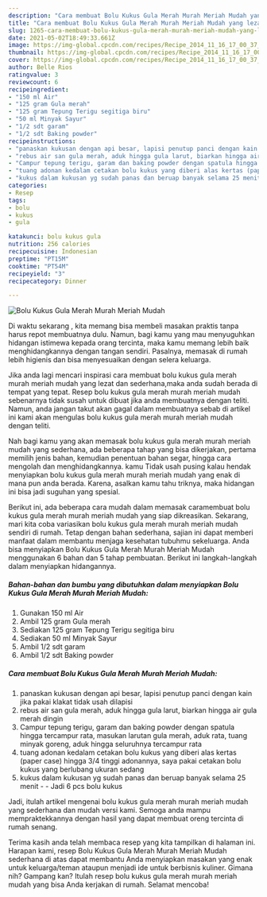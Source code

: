 ```yaml
---
description: "Cara membuat Bolu Kukus Gula Merah Murah Meriah Mudah yang lezat dan Mudah Dibuat"
title: "Cara membuat Bolu Kukus Gula Merah Murah Meriah Mudah yang lezat dan Mudah Dibuat"
slug: 1265-cara-membuat-bolu-kukus-gula-merah-murah-meriah-mudah-yang-lezat-dan-mudah-dibuat
date: 2021-05-02T18:49:33.661Z
image: https://img-global.cpcdn.com/recipes/Recipe_2014_11_16_17_00_37_722_48aa1f83175c315fcc61/680x482cq70/bolu-kukus-gula-merah-murah-meriah-mudah-foto-resep-utama.jpg
thumbnail: https://img-global.cpcdn.com/recipes/Recipe_2014_11_16_17_00_37_722_48aa1f83175c315fcc61/680x482cq70/bolu-kukus-gula-merah-murah-meriah-mudah-foto-resep-utama.jpg
cover: https://img-global.cpcdn.com/recipes/Recipe_2014_11_16_17_00_37_722_48aa1f83175c315fcc61/680x482cq70/bolu-kukus-gula-merah-murah-meriah-mudah-foto-resep-utama.jpg
author: Belle Rios
ratingvalue: 3
reviewcount: 6
recipeingredient:
- "150 ml Air"
- "125 gram Gula merah"
- "125 gram Tepung Terigu segitiga biru"
- "50 ml Minyak Sayur"
- "1/2 sdt garam"
- "1/2 sdt Baking powder"
recipeinstructions:
- "panaskan kukusan dengan api besar, lapisi penutup panci dengan kain jika pakai klakat tidak usah dilapisi"
- "rebus air san gula merah, aduk hingga gula larut, biarkan hingga air gula merah dingin"
- "Campur tepung terigu, garam dan baking powder dengan spatula hingga tercampur rata, masukan larutan gula merah, aduk rata, tuang minyak goreng, aduk hingga seluruhnya tercampur rata"
- "tuang adonan kedalam cetakan bolu kukus yang diberi alas kertas (paper case) hingga 3/4 tinggi adonannya, saya pakai cetakan bolu kukus yang berlubang ukuran sedang"
- "kukus dalam kukusan yg sudah panas dan beruap banyak selama 25 menit  Jadi 6 pcs bolu kukus"
categories:
- Resep
tags:
- bolu
- kukus
- gula

katakunci: bolu kukus gula 
nutrition: 256 calories
recipecuisine: Indonesian
preptime: "PT15M"
cooktime: "PT54M"
recipeyield: "3"
recipecategory: Dinner

---
```



![Bolu Kukus Gula Merah Murah Meriah Mudah](https://img-global.cpcdn.com/recipes/Recipe_2014_11_16_17_00_37_722_48aa1f83175c315fcc61/680x482cq70/bolu-kukus-gula-merah-murah-meriah-mudah-foto-resep-utama.jpg)

Di waktu  sekarang , kita memang bisa membeli masakan praktis tanpa harus repot membuatnya dulu. Namun, bagi kamu yang mau menyuguhkan hidangan istimewa kepada orang tercinta, maka kamu memang lebih baik menghidangkannya dengan tangan sendiri. Pasalnya, memasak di rumah lebih higienis dan bisa menyesuaikan dengan selera keluarga.

Jika anda lagi mencari inspirasi cara membuat bolu kukus gula merah murah meriah mudah yang lezat dan sederhana,maka anda sudah berada di tempat yang tepat. Resep bolu kukus gula merah murah meriah mudah  sebenarnya tidak susah untuk dibuat jika anda membuatnya dengan teliti. Namun, anda jangan takut akan gagal dalam membuatnya 
sebab di artikel ini kami akan mengulas bolu kukus gula merah murah meriah mudah dengan teliti.  



Nah bagi kamu yang akan memasak bolu kukus gula merah murah meriah mudah yang sederhana, ada beberapa tahap yang bisa dikerjakan, pertama memilih jenis bahan, kemudian penentuan bahan segar, hingga cara mengolah dan menghidangkannya. kamu Tidak usah pusing kalau hendak menyiapkan bolu kukus gula merah murah meriah mudah yang enak di mana pun anda berada. Karena, asalkan kamu  tahu triknya, maka hidangan ini bisa jadi suguhan yang spesial.

Berikut ini, ada beberapa cara mudah dalam memasak caramembuat bolu kukus gula merah murah meriah mudah yang siap dikreasikan. Sekarang, mari kita coba variasikan bolu kukus gula merah murah meriah mudah sendiri di rumah. Tetap dengan bahan sederhana, sajian ini dapat memberi manfaat dalam membantu menjaga kesehatan tubuhmu sekeluarga. Anda bisa menyiapkan Bolu Kukus Gula Merah Murah Meriah Mudah menggunakan 6 bahan dan 5 tahap pembuatan. Berikut ini langkah-langkah dalam menyiapkan hidangannya.

<!--inarticleads1-->

##### Bahan-bahan dan bumbu yang dibutuhkan dalam menyiapkan Bolu Kukus Gula Merah Murah Meriah Mudah:

1. Gunakan 150 ml Air
1. Ambil 125 gram Gula merah
1. Sediakan 125 gram Tepung Terigu segitiga biru
1. Sediakan 50 ml Minyak Sayur
1. Ambil 1/2 sdt garam
1. Ambil 1/2 sdt Baking powder




<!--inarticleads2-->

##### Cara membuat Bolu Kukus Gula Merah Murah Meriah Mudah:

1. panaskan kukusan dengan api besar, lapisi penutup panci dengan kain jika pakai klakat tidak usah dilapisi
1. rebus air san gula merah, aduk hingga gula larut, biarkan hingga air gula merah dingin
1. Campur tepung terigu, garam dan baking powder dengan spatula hingga tercampur rata, masukan larutan gula merah, aduk rata, tuang minyak goreng, aduk hingga seluruhnya tercampur rata
1. tuang adonan kedalam cetakan bolu kukus yang diberi alas kertas (paper case) hingga 3/4 tinggi adonannya, saya pakai cetakan bolu kukus yang berlubang ukuran sedang
1. kukus dalam kukusan yg sudah panas dan beruap banyak selama 25 menit -  - Jadi 6 pcs bolu kukus




Jadi, itulah artikel mengenai  bolu kukus gula merah murah meriah mudah  yang sederhana dan mudah versi kami. Semoga anda mampu mempraktekkannya dengan hasil yang dapat membuat oreng tercinta di rumah senang. 

Terima kasih anda telah membaca resep yang kita tampilkan di halaman ini. Harapan kami, resep  Bolu Kukus Gula Merah Murah Meriah Mudah sederhana di atas dapat membantu Anda menyiapkan masakan yang enak untuk keluarga/teman ataupun menjadi ide untuk berbisnis kuliner. Gimana nih? Gampang kan? Itulah resep bolu kukus gula merah murah meriah mudah yang bisa Anda kerjakan di rumah. Selamat mencoba!

